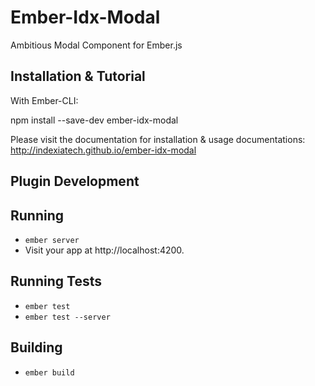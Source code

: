 # Ember-Idx-Modal

Ambitious Modal Component for Ember.js

## Installation & Tutorial

With Ember-CLI:

npm install --save-dev ember-idx-modal

Please visit the documentation for installation & usage documentations: http://indexiatech.github.io/ember-idx-modal


## Plugin Development

## Running

* `ember server`
* Visit your app at http://localhost:4200.

## Running Tests

* `ember test`
* `ember test --server`

## Building

* `ember build`

